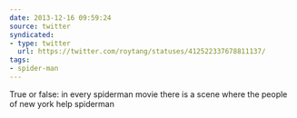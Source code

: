 ```yaml
---
date: 2013-12-16 09:59:24
source: twitter
syndicated:
- type: twitter
  url: https://twitter.com/roytang/statuses/412522337678811137/
tags:
- spider-man
---
```


True or false: in every spiderman movie there is a scene where the people of new york help spiderman